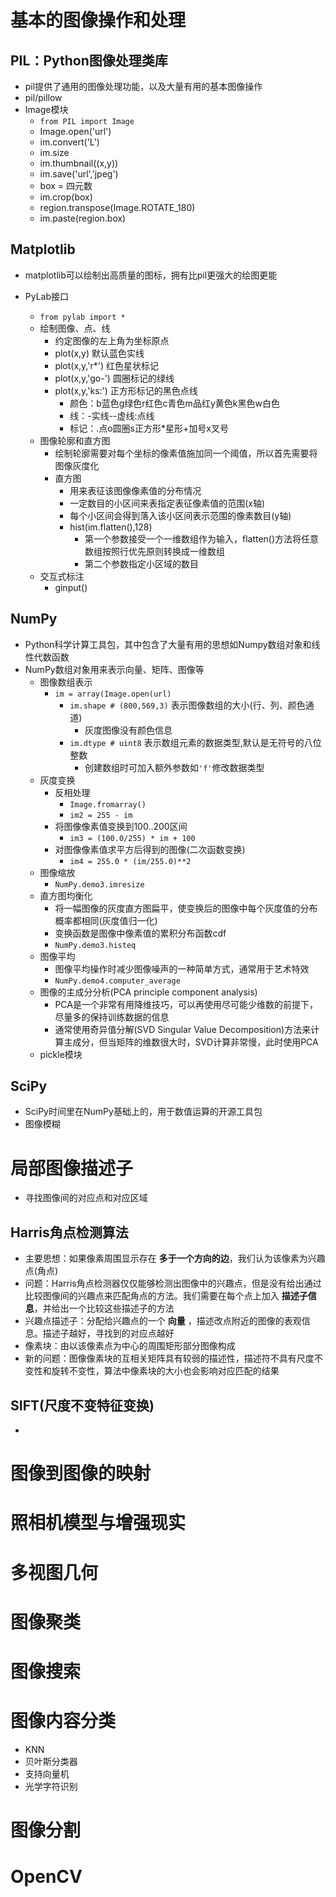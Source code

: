 # 基本的图像操作和处理
## PIL：Python图像处理类库
- pil提供了通用的图像处理功能，以及大量有用的基本图像操作
- pil/pillow
- Image模块
    + `from PIL import Image`
    + Image.open('url')
    + im.convert('L')
    + im.size
    + im.thumbnail((x,y))
    + im.save('url','jpeg')
    + box = 四元数
    + im.crop(box)
    + region.transpose(Image.ROTATE_180)
    + im.paste(region.box)

## Matplotlib
- matplotlib可以绘制出高质量的图标，拥有比pil更强大的绘图更能

- PyLab接口
    + `from pylab import *`
    + 绘制图像、点、线
        * 约定图像的左上角为坐标原点
        * plot(x,y) 默认蓝色实线
        * plot(x,y,'r*') 红色星状标记
        * plot(x,y,'go-')   圆圈标记的绿线
        * plot(x,y,'ks:')   正方形标记的黑色点线
            - 颜色：b蓝色g绿色r红色c青色m品红y黄色k黑色w白色
            - 线：-实线--虚线:点线
            - 标记：.点o圆圈s正方形*星形+加号x叉号
    + 图像轮廓和直方图
        *  绘制轮廓需要对每个坐标的像素值施加同一个阈值，所以首先需要将图像灰度化
        *  直方图
            - 用来表征该图像像素值的分布情况
            - 一定数目的小区间来表指定表征像素值的范围(x轴)
            - 每个小区间会得到落入该小区间表示范围的像素数目(y轴)
            - hist(im.flatten(),128)
                +  第一个参数接受一个一维数组作为输入，flatten()方法将任意数组按照行优先原则转换成一维数组
                +  第二个参数指定小区域的数目
    + 交互式标注
        * ginput()

## NumPy
- Python科学计算工具包，其中包含了大量有用的思想如Numpy数组对象和线性代数函数
- NumPy数组对象用来表示向量、矩阵、图像等
    + 图像数组表示
        * `im = array(Image.open(url)`
            - `im.shape # (800,569,3)` 表示图像数组的大小(行、列、颜色通道)
                + 灰度图像没有颜色信息
            - `im.dtype # uint8` 表示数组元素的数据类型,默认是无符号的八位整数
                + 创建数组时可加入额外参数如`'f'`修改数据类型
    + 灰度变换
        * 反相处理
            - `Image.fromarray()`
            - `im2 = 255 - im`
        * 将图像像素值变换到100..200区间
            - `im3 = (100.0/255) * im + 100`
        * 对图像像素值求平方后得到的图像(二次函数变换)
            - `im4 = 255.0 * (im/255.0)**2`
    + 图像缩放
        * `NumPy.demo3.imresize`
    + 直方图均衡化
        * 将一幅图像的灰度直方图扁平，使变换后的图像中每个灰度值的分布概率都相同(灰度值归一化)
        * 变换函数是图像中像素值的累积分布函数cdf
        * `NumPy.demo3.histeq`
    + 图像平均
        * 图像平均操作时减少图像噪声的一种简单方式，通常用于艺术特效
        * `NumPy.demo4.computer_average`
    + 图像的主成分分析(PCA principle component analysis)
        * PCA是一个非常有用降维技巧，可以再使用尽可能少维数的前提下，尽量多的保持训练数据的信息
        * 通常使用奇异值分解(SVD Singular Value Decomposition)方法来计算主成分，但当矩阵的维数很大时，SVD计算非常慢，此时使用PCA
    + pickle模块

## SciPy
- SciPy时间里在NumPy基础上的，用于数值运算的开源工具包
- 图像模糊


# 局部图像描述子
- 寻找图像间的对应点和对应区域

## Harris角点检测算法
- 主要思想：如果像素周围显示存在 **多于一个方向的边**，我们认为该像素为兴趣点(角点)
- 问题：Harris角点检测器仅仅能够检测出图像中的兴趣点，但是没有给出通过比较图像间的兴趣点来匹配角点的方法。我们需要在每个点上加入 **描述子信息**，并给出一个比较这些描述子的方法
- 兴趣点描述子：分配给兴趣点的一个 **向量** ，描述改点附近的图像的表观信息。描述子越好，寻找到的对应点越好
- 像素块：由以该像素点为中心的周围矩形部分图像构成
- 新的问题：图像像素块的互相关矩阵具有较弱的描述性，描述符不具有尺度不变性和旋转不变性，算法中像素块的大小也会影响对应匹配的结果

## SIFT(尺度不变特征变换)
- 

# 图像到图像的映射

# 照相机模型与增强现实

# 多视图几何

# 图像聚类

# 图像搜索

# 图像内容分类
- KNN
- 贝叶斯分类器
- 支持向量机
- 光学字符识别

# 图像分割

# OpenCV